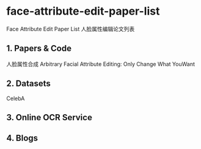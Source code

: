 # face-attribute-edit-paper-list
Face Attribute Edit Paper List 人脸属性编辑论文列表

## 1. Papers & Code
人脸属性合成
Arbitrary Facial Attribute Editing: Only Change What YouWant

## 2. Datasets
CelebA

## 3. Online OCR Service

## 4. Blogs
